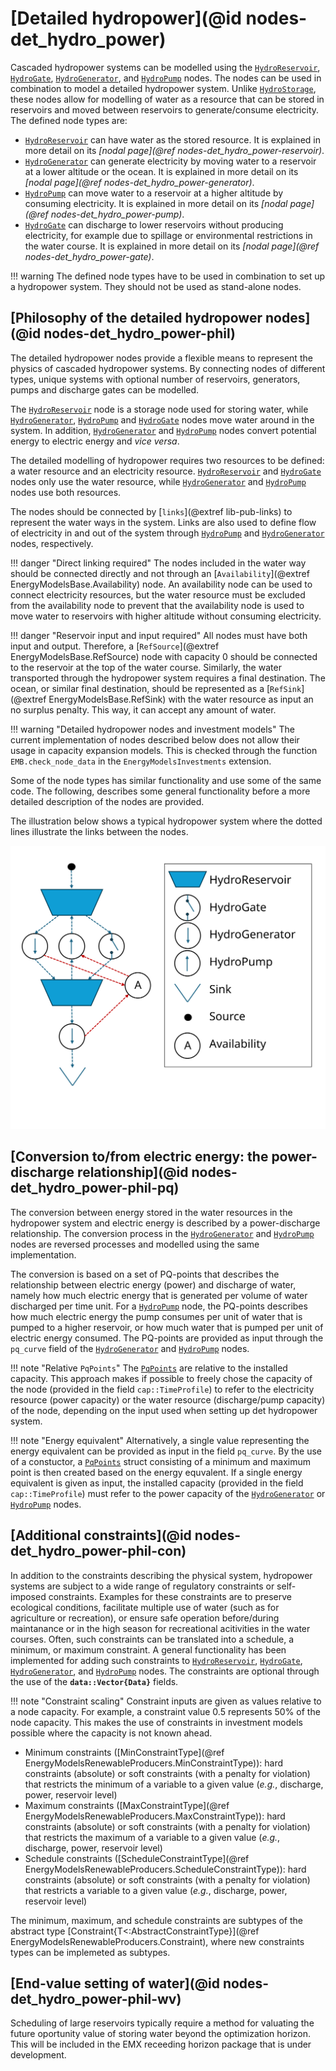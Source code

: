 # [Detailed hydropower](@id nodes-det_hydro_power)

Cascaded hydropower systems can be modelled using the [`HydroReservoir`](@ref), [`HydroGate`](@ref), [`HydroGenerator`](@ref), and [`HydroPump`](@ref) nodes.
The nodes can be used in combination to model a detailed hydropower system.
Unlike [`HydroStorage`](@ref), these nodes allow for modelling of water as a resource that can be stored in reservoirs and moved between reservoirs to generate/consume electricity. The defined node types are:

- [`HydroReservoir`](@ref) can have water as the stored resource. It is explained in more detail on its *[nodal page](@ref nodes-det_hydro_power-reservoir)*.
- [`HydroGenerator`](@ref) can generate electricity by moving water to a reservoir at a lower altitude or the ocean. It is explained in more detail on its *[nodal page](@ref nodes-det_hydro_power-generator)*.
- [`HydroPump`](@ref) can move water to a reservoir at a higher altitude by consuming electricity. It is explained in more detail on its *[nodal page](@ref nodes-det_hydro_power-pump)*.
- [`HydroGate`](@ref) can discharge to lower reservoirs without producing electricity, for example due to spillage or environmental restrictions in the water course. It is explained in more detail on its *[nodal page](@ref nodes-det_hydro_power-gate)*.

!!! warning
    The defined node types have to be used in combination to set up a hydropower system.
    They should not be used as stand-alone nodes.

## [Philosophy of the detailed hydropower nodes](@id nodes-det_hydro_power-phil)

The detailed hydropower nodes provide a flexible means to represent the physics of cascaded hydropower systems.
By connecting nodes of different  types, unique systems with optional number of reservoirs, generators, pumps and discharge gates can be modelled.

The [`HydroReservoir`](@ref) node is a storage node used for storing water, while [`HydroGenerator`](@ref), [`HydroPump`](@ref) and [`HydroGate`](@ref) nodes move water around in the system.
In addition, [`HydroGenerator`](@ref) and [`HydroPump`](@ref) nodes convert potential energy to electric energy and *vice versa*.

The detailed modelling of hydropower requires two resources to be defined: a water resource and an electricity resource.  [`HydroReservoir`](@ref) and [`HydroGate`](@ref) nodes only use the water resource, while [`HydroGenerator`](@ref) and [`HydroPump`](@ref) nodes use both resources.

The nodes should be connected by [`links`](@extref lib-pub-links) to represent the water ways in the system. Links are also used to define flow of electricity in and out of the system through [`HydroPump`](@ref) and [`HydroGenerator`](@ref) nodes, respectively.

!!! danger "Direct linking required"
    The nodes included in the water way should be connected directly and not through an [`Availability`](@extref EnergyModelsBase.Availability) node. An availability node can be used to connect electricity resources, but the water resource must be excluded from the availability node to prevent that the availability node is used to move water to reservoirs with higher altitude without consuming electricity.

!!! danger "Reservoir input and input required"
    All nodes must have both input and output.
    Therefore, a [`RefSource`](@extref EnergyModelsBase.RefSource) node with capacity 0 should be connected to the reservoir at the top of the water course.
    Similarly, the water transported through the hydropower system requires a final destination.
    The ocean, or similar final destination, should be represented as a [`RefSink`](@extref EnergyModelsBase.RefSink) with the water resource as input an no surplus penalty.
    This way, it can accept any amount of water.

!!! warning "Detailed hydropower nodes and investment models"
    The current implementation of nodes described below does not allow their usage in capacity expansion models.
    This is checked through the function `EMB.check_node_data` in the `EnergyModelsInvestments` extension.

Some of the node types has similar functionality and use some of the same code.
The following, describes some general functionality before a more detailed description of the nodes are provided.

The illustration below shows a typical hydropower system where the dotted lines illustrate the links between the nodes.

![Detailed hydropower example topology.](detailed-hydropower-illustration.svg)

## [Conversion to/from electric energy: the power-discharge relationship](@id nodes-det_hydro_power-phil-pq)

The conversion between energy stored in the water resources in the hydropower system and electric energy is described by a power-discharge relationship.
The conversion process in the [`HydroGenerator`](@ref) and [`HydroPump`](@ref) nodes are reversed processes and modelled using the same implementation.

The conversion is based on a set of PQ-points that describes the relationship between electric energy (power) and discharge of water, namely how much electric energy that is generated per volume of water discharged per time unit.
For a [`HydroPump`](@ref) node, the PQ-points describes how much electric energy the pump consumes per unit of water that is pumped to a higher reservoir, or how much water that is pumped per unit of electric energy consumed.
The PQ-points are provided as input through the `pq_curve` field of the  [`HydroGenerator`](@ref) and [`HydroPump`](@ref) nodes.

!!! note "Relative `PqPoints`"
     The  [`PqPoints`](@ref) are relative to the installed capacity. This approach makes if possible to freely chose the capacity of the node (provided in the field `cap::TimeProfile`) to refer to the electricity resource (power capacity) or the water resource (discharge/pump capacity) of the node, depending on the input used when setting up det hydropower system.

!!! note "Energy equivalent"
    Alternatively, a single value representing the energy equivalent can be provided as input in the field `pq_curve`.
    By the use of a constuctor, a [`PqPoints`](@ref) struct consisting of a minimum and maximum point is then created based on the energy equvalent.
    If a single energy equivalent is given as input, the installed capacity (provided in the field `cap::TimeProfile`) must refer to the power capacity of the [`HydroGenerator`](@ref) or [`HydroPump`](@ref) nodes.

## [Additional constraints](@id nodes-det_hydro_power-phil-con)

In addition to the constraints describing the physical system, hydropower systems are subject to a wide range of regulatory constraints or self-imposed constraints.
Examples for these constraints are to preserve ecological conditions, facilitate multiple use of water (such as for agriculture or recreation), or ensure safe operation before/during maintanance or in the high season for recreational acitivities in the water courses.
Often, such constraints can be translated into a schedule, a minimum, or maximum constraint.
A general functionality has been implemented for adding such constraints to [`HydroReservoir`](@ref), [`HydroGate`](@ref), [`HydroGenerator`](@ref), and [`HydroPump`](@ref) nodes.
The constraints are optional through the use of the **`data::Vector{Data}`** fields.

!!! note "Constraint scaling"
    Constraint inputs are given as values relative to a node capacity.
    For example, a constraint value 0.5 represents 50% of the node capacity. This makes the use of constraints in investment models possible where the capacity is not known ahead.

- Minimum constraints ([MinConstraintType](@ref EnergyModelsRenewableProducers.MinConstraintType)): hard constraints (absolute) or soft constraints (with a penalty for violation) that restricts the minimum of a variable to a given value (*e.g.*, discharge, power, reservoir level)
- Maximum constraints ([MaxConstraintType](@ref EnergyModelsRenewableProducers.MaxConstraintType)): hard constraints (absolute) or soft constraints (with a penalty for violation) that restricts the maximum of a variable to a given value (*e.g.*, discharge, power, reservoir level)
- Schedule constraints ([ScheduleConstraintType](@ref EnergyModelsRenewableProducers.ScheduleConstraintType)): hard constraints (absolute) or soft constraints (with a penalty for violation) that restricts a variable to a given value (*e.g.*, discharge, power, reservoir level)

The minimum, maximum, and schedule constraints are subtypes of the abstract type [Constraint{T<:AbstractConstraintType}](@ref EnergyModelsRenewableProducers.Constraint), where new constraints types can be implemeted as subtypes.

## [End-value setting of water](@id nodes-det_hydro_power-phil-wv)

Scheduling of large reservoirs typically require a method for valuating the future oportunity value of storing water beyond the optimization horizon.
This will be included in the EMX receeding horizon package that is under development.
